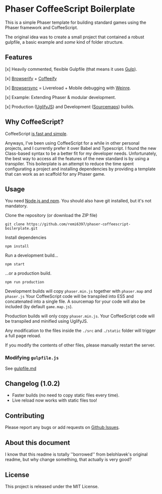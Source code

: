 # Phaser CoffeeScript Boilerplate

This is a simple Phaser template for building standard games using the 
Phaser framework and CoffeeScript.

The original idea was to create a small project that contained a robust gulpfile, 
a basic example and *some* kind of folder structure.

## Features

[x] Heavily commented, flexible Gulpfile (that means it uses [Gulp](http://gulpjs.com/)).

[x] [Browserify](https://github.com/substack/node-browserify) + [Coffeeify](https://github.com/jnordberg/coffeeify)

[x] [Browsersync](http://www.browsersync.io/) = Livereload + Mobile debugging with [Weinre](http://people.apache.org/~pmuellr/weinre-docs/latest/).

[x] Example: Extending Phaser & modular development.

[x] Production ([UglifyJS](https://github.com/mishoo/UglifyJS2)) and Development ([Sourcemaps](https://developer.chrome.com/devtools/docs/javascript-debugging#source-maps)) builds.

## Why CoffeeScript?

CoffeeScript [is fast and simple](http://coffeescript.org/).

Anyways, I've been using CoffeeScript for a while in other personal projects, and I currently prefer it over Babel and Typescript. 
I found the new Class-based syntax to be a better fit for my developer needs. Unfortunately, the best way to access
all the features of the new standard is by using a transpiler. This boilerplate is an attempt to reduce the time spent 
configurating a project and installing dependencies by providing a template that can work as an scaffold for any Phaser game.

## Usage

You need [Node.js and npm](https://nodejs.org/). You should also have git installed, but it's not mandatory.

Clone the repository (or download the ZIP file)

`git clone https://github.com/remi6397/phaser-coffeescript-boilerplate.git`

Install dependencies

`npm install`

Run a development build...

`npm start`

...or a production build.

`npm run production`

Development builds will copy `phaser.min.js` together with `phaser.map` and `phaser.js`
Your CoffeeScript code will be transpiled into ES5 and concatenated into a single file.
A sourcemap for your code will also be included (by default `game.map.js`).

Production builds will only copy `phaser.min.js`. Your CoffeeScript code will be transpiled and
minified using UglifyJS.

Any modification to the files inside the `./src` and `./static` folder will trigger a full page reload.

If you modify the contents of other files, please manually restart the server.

### Modifying `gulpfile.js`

See [gulpfile.md](https://github.com/remi6397/phaser-coffescript-boilerplate/blob/master/gulpfile.md)

## Changelog (1.0.2)

* Faster builds (no need to copy static files every time).
* Live reload now works with static files too!

## Contributing

Please report any bugs or add requests on [Github Issues](https://github.com/remi6397/phaser-coffescript-boilerplate/issues).

## About this document

I know that this readme is totally ''borrowed'' from belohlavek's original readme, but why change something, that actually is very good? 

## License

This project is released under the MIT License.
